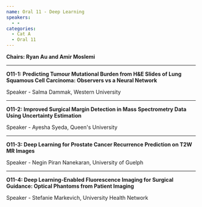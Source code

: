 ```yaml
---
name: Oral 11 - Deep Learning
speakers:
  - -
categories:
  - Cat A
  - Oral 11
---
```


**Chairs: Ryan Au and Amir Moslemi**

_____________________________________________________

**O11-1: Predicting Tumour Mutational Burden from H&E Slides of Lung Squamous Cell Carcinoma: Observers vs a Neural Network**

Speaker - Salma Dammak, Western University 

_____________________________________________________

**O11-2: Improved Surgical Margin Detection in Mass Spectrometry Data Using Uncertainty Estimation**

Speaker - Ayesha Syeda, Queen's University 

_____________________________________________________

**O11-3: Deep Learning for Prostate Cancer Recurrence Prediction on T2W MR Images**

Speaker - Negin Piran Nanekaran, University of Guelph 

_____________________________________________________

**O11-4: Deep Learning-Enabled Fluorescence Imaging for Surgical Guidance: Optical Phantoms from Patient Imaging**

Speaker - Stefanie Markevich, University Health Network 

